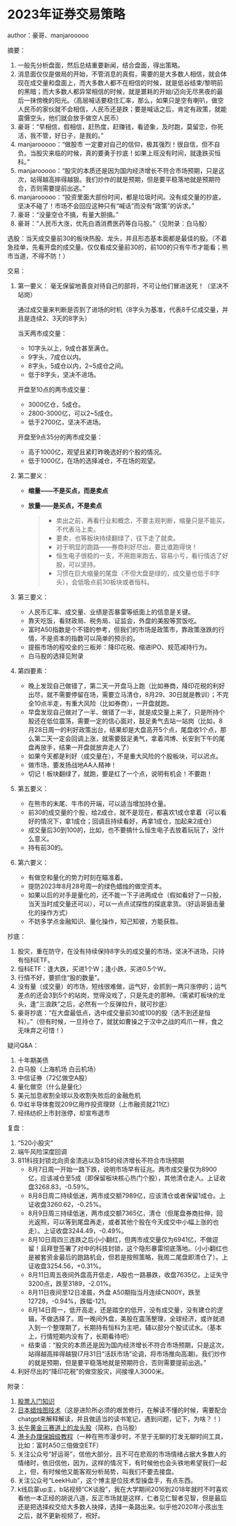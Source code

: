 # 2023年证券交易策略

author：豪哥、manjarooooo

摘要：

1. 一般先分析盘面，然后总结重要新闻，结合盘面，得出策略。
2. 消息面仅仅是做局的开始，不管消息的真假，需要的是大多数人相信，就会体现在成交量和盘面上，而大多数人都不在相信的时候，就是低谷结束/黎明前的黑暗；而大多数人都异常相信的时候，就是噩耗的开始/迈向无尽黑夜的最后一抹傍晚的阳光。（高层喊话要稳住汇率，那么，如果只是空有喇叭，做空人民币的家伙就不会相信，人民币还是跌；要是喊话之后，肯定有政策，就能震慑空头，他们就会放手做空人民币）
3. 豪哥：“早相信，假相信，赶热度，赶赚钱，看迹象，及时跑，莫留恋，你死活，我不管，好日子，是我的。”
4. manjarooooo：“做股市 一定要对自己的信仰，极其强烈！很自信，但不自负。当股灾来临的时候，真的要勇于抄底！如果上班没有时间，就逢跌买恒科。”
5. manjarooooo：“股灾的本质还是因为国内经济增长不符合市场预期，只是这次，站得越高摔得越狠。我们炒作的就是预期，但是要平稳落地就是预期符合，否则需要提前出逃。”
6. manjarooooo：“投资里面大部份时间，都是垃圾时间。没有成交量的抄底，坚决不碰了！市场不会回应这种只有“喊话”而没有“政策”的诉求。”
7. 豪哥：“没量空仓不搞，有量大胆搞。”
8. 豪哥：“人民币大涨，优先白酒消费医药等白马股。”（见附录：白马股）

选股：当天成交量前30的板块热股、龙头，并且形态基本面都是最佳的股。（不着急挂单，先看开盘的成交量。仅仅看成交量前30的，前100的只有牛市才能看；熊市当道，不得不防！）

交易：

1. 第一要义：
    毫无保留地善良对待自己的部将，不可让他们冒进送死！（坚决不站岗）

    通过成交量来判断是否到了进场的时机（8字头为基准，代表8千亿成交量，并且是连续2、3天的8字头）

    当天两市成交量：
    * 10字头以上，9成仓甚至满仓。
    * 9字头，7成仓以内。
    * 8字头，5成仓以内，2~5成仓之间。
    * 低于8字头，坚决不进场。

   开盘至10点的两市成交量：
   * 3000亿仓，5成仓。
   * 2800-3000亿，可以2~5成仓。
   * 低于2700亿，坚决不进场。

   开盘至9点35分的两市成交量：
   * 高于1000亿，观望且紧盯昨晚选好的个股的情况。
   * 低于1000亿，在场的选择减仓，不在场的观望。
2. 第二要义：
   * **缩量——不是买点，而是卖点**
   * **放量——是买点，不是卖点**

      > * 卖出之前，再看行业和概念，不要主观判断，缩量只是不能买，不代表马上卖。
      > * 要卖，也等板块持续翻绿了，往下走了就卖。
      > * 对于明显的跑路——券商利好尽出，要比谁跑得快！
      > * 恒生电子很稳的一支，不用跑来跑去，容易小亏，看行情选了好股，可以坚持。
      > * 习惯在巨大缩量的尾盘（不但大盘是绿的，成交量也低于8字头），会低吸点前30板块或者恒科。

3. 第三要义：
   * 人民币汇率、成交量、业绩是否暴雷等纸面上的信息是关键。
   * 靠天吃饭，看财政局、税务局、证监会，外盘的美股等赏饭吃。
   * 富时A50指数是个不错的参考，但我们的市场是政策市，靠政策涨跌的行情，不是资本的指数可以简单的预示的。
   * 提振市场的程咬金的三板斧：降印花税、缩进IPO、规范减持行为。
   * 白马股的选择见附录

4. 第四要素：
   * 晚上发现自己做错了，第二天一开盘马上跑（比如券商，降印花税的利好出尽，就不需要停留在场，需要立马清仓，8月29、30日就是教训）；不完全10点半走，有重大风险（比如券商），一开盘就跑。
   * 早盘发现自己做对了一半、做错了一半，就是成交量上来了，只是所持个股还在低位震荡，需要一定的信心面对，鼓足勇气去站一站岗（比如，8月28日周一的利好政策出台，结果却是大盘高开5个点，尾盘收1个点，那么第二天一定会回调上涨，就需要鼓足勇气，拿着鸿博、长安到下午的尾盘再放手，结果一开盘就放弃走人了）
   * 如果今天都是利好（成交量在），不是重大风险的个股板块，可以迟点。
   * 做市场，要发扬战地AA人精神！
   * 切记！板块翻绿了，就跑，要是红了一个点，说明有机会！不要跑！

5. 第五要义：
   * 在熊市的末尾、牛市的开端，可以适当增加持仓量。
   * 前30的成交量的个股，给2成仓，就不是现在，都喜欢1成仓拿着（可以看好的情况下，拿1成仓；回调且持续看好，再拿1成仓，加起来2成仓）
   * 成交量后30到100的，比如，也不要搞什么恒生电子去放着玩玩了，没什么意义。
   * 持有前30的。

6. 第六要义：
   * 有做空和量化的势力时刻在瞄准着。
   * 提防2023年8月28号周一的绿色蜡烛的做空资本。
   * 如果以后的对手是量化的，还不能一下子进两成仓（假如看好了一只股，当天当时成交量还可以），可以一点点试探性的探底拿货。（好运哥狙击量化的操作方式）
   * 不妨多学点金融知识、量化操作，知己知彼，方能获胜。

抄底：

1. 股灾，重在防守，在没有持续保持8字头的成交量的市场，坚决不进场，只持有恒科ETF。
2. 恒科ETF：逢大跌，买进1个W；逢小跌，买进0.5个W。
3. 行情不好，要抓住“股的数量”。
4. 没有量（成交量）的市场，短线很难做，运气好，会抓到一两只涨停的；运气差点的还会3到5个的站岗，觉得没戏了，只是先走的那种。（需紧盯板块的龙头，逢“三浪跌”之后，必然有一个反弹拉升，就可抄底）
5. 豪哥抄底：“在大盘最低点，选中成交量前30或100的股（选不到还是恒科）。”（但有时候，一旦持仓了，就犹如曹操之于汉中之战的鸡爪一样，食之无味弃之可惜！）

疑问Q&A：

1. 十年期美债
2. 白马股（上海机场 白云机场）
3. 中信证券（72亿做空A股）
4. 量化做空（什么是量化）
5. 美元加息收割全球以及收割失败后的金融危机
6. 华虹半导体套现209亿用作投资理财（上市融资就211亿）
7. 经纬纺织上市封涨停，却宣布退市

复盘：

1. “520小股灾”
2. 端午风险深度回调
3. 811科技封锁北向资金溃逃以及815的经济增长不符合市场预期
   * 8月7日周一开始一路下跌，说明市场早有征兆。两市成交量仅为8900亿，应该减仓至5成（即保留板块核心热门个股），其他清仓走人。上证收盘3268.83，-0.59%。
   * 8月8日周二持续低迷，两市成交额7989亿，应该清仓或者保留1成仓。上证收盘3260.62，-0.25%。
   * 8月9日周三持续低迷，两市成交额7365亿，清仓（但尾盘券商拉伸，回光返照，可以等到尾盘再走，或者其他个股在今天成交中小幅上涨的也走）。上证收盘3244.49，-0.49%。
   * 8月10日周四三连跌之后小小翻红，但两市成交量仅为6941亿，不做逗留！且拜登签署了对中的科技封锁，这个隐形暴雷彻底落地。（小小翻红也是被套资金最后的跑路机会，但若是按照策略，我周二尾盘即清仓了）。上证收盘3254.56，+0.31%。
   * 8月11日周五夜间外盘高开低走，A股也一路暴跌，收盘7635亿，上证失守3200点，跌至3189，-2.01%。
   * 8月11日夜间至12日凌晨，外盘 A50期指当月连续CN00Y，跌至12728，-0.94%，跌幅-121。
   * 8月14日周一，低开高走，还是踏空的低开，没有成交量，没有建仓的逻辑，不做选择了。周一晚间外盘，美股在震荡整理，全球经济，或许就进入到一个整理期了，长期持有恒科为主吧，辅以部分个股试试水。（基本上，行情短期内没有了，长期看待吧）
   * 结束语：“股灾的本质还是因为国内经济增长不符合市场预期，只是这次，站得越高摔得越狠(7月31日“活跃市场”论调，将市场推向高潮)。我们炒作的就是预期，但是要平稳落地就是预期符合，否则需要提前出逃。”
4. 利好尽出的“降印花税”的做空股灾，间接埋人3000米。

附录：

1. [股票入门知识](./股票入门基础指南.pdf)
2. [日本蜡烛图技术](./日本蜡烛图技术.epub)（这是进阶所必须的艰苦修行，在解读不懂的时候，需要配合chatgpt来解释解读，并且做适当的读书笔记，遇到问题，记下，为啥？！）
3. [长牛黄金三赛道上的龙头股](./长牛黄金三赛道上的龙头股.md)（简称，白马股）
4. [港卡办理保姆级教程](./港卡办理保姆级教程.md)（一种在熊市漫步时，不至于无聊的打发无聊时间工具，比如：富时A50三倍做空ETF）
5. 关注公众号“好运哥”，信他大部分，且不可在悲观的市场情绪占据大多数人的情绪时，依旧信他，因为，这样的情况下，有时候他也会头铁地希望我们一起上，但，有时候他又能客观分析局势，叫我们不要去接盘。
6. 关注公众号“LeekHub”，这个博主是位技术型操盘手，有点东西。
7. k线启蒙up主，b站视频“CK谈股”，我在大学期间2016到2018年就时不时喜欢看他一本正经的胡说八道，反正市场就是这样，仁者见仁智者见智，但是最后还是把选择权交给大多数人抉择，选择一条路出来。似乎他2020年小孩出生之后，就不更新视频了，祝好。
